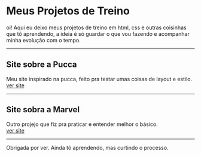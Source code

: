 # Meus Projetos de Treino

oi! Aqui eu deixo meus projetos de treino em html, css e outras coisinhas que tô aprendendo, a ideia é só guardar o que vou fazendo e acompanhar minha evolução com o tempo.

---

## Site sobre a Pucca
Meu site inspirado na pucca, feito pra testar umas coisas de layout e estilo.  
[ver site](https://91zbia.github.io/Projetos-de-treino/site%20da%20pucca/)

---

## Site sobra a Marvel
Outro projejo que fiz pra praticar e entender melhor o básico.  
[ver site](https://91zbia.github.io/Projetos-de-treino/nome-da-outra-pasta/)


---

Obrigada por ver. Ainda tô aprendendo, mas curtindo o processo.
